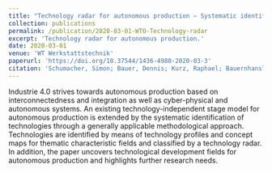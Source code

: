 ```yaml
---
title: "Technology radar for autonomous production – Systematic identification of technologies for the vision of an autonomous production system"
collection: publications
permalink: /publication/2020-03-01-WTO-Technology-radar
excerpt: 'Technology radar for autonomous production.'
date: 2020-03-01
venue: 'WT Werkstattstechnik'
paperurl: 'https://doi.org/10.37544/1436-4980-2020-03-3'
citation: 'Schumacher, Simon; Bauer, Dennis; Kurz, Raphael; Bauernhansl, Thomas (2020). &quot;Technology radar for autonomous production – Systematic identification of technologies for the vision of an autonomous production system&quot; <i>WT Werkstattstechnik</i>. 110(3), p. 87-91.'
---
```

Industrie 4.0 strives towards autonomous production based on interconnectedness and integration as well as cyber-physical and autonomous systems. An existing technology-independent stage model for autonomous production is extended by the systematic identification of technologies through a generally applicable methodological approach. Technologies are identified by means of technology profiles and concept maps for thematic characteristic fields and classified by a technology radar. In addition, the paper uncovers technological development fields for autonomous production and highlights further research needs.
